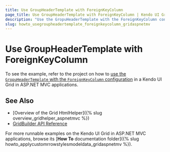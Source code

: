 ```yaml
---
title: Use GroupHeaderTemplate with ForeignKeyColumn
page_title: Use GroupHeaderTemplate with ForeignKeyColumn | Kendo UI Grid HtmlHelper
description: "Use the GropuHeaderTemplate with the ForeignKeyColumn configuration in a Kendo UI Grid in ASP.NET MVC applications."
slug: howto_usegroupheadertemplate_foreignkeycolumn_gridaspnetmv
---
```


# Use GroupHeaderTemplate with ForeignKeyColumn

To see the example, refer to the project on how to [use the `GropuHeaderTemplate` with the `ForeignKeyColumn` configuration](https://github.com/telerik/ui-for-aspnet-mvc-examples/tree/master/grid/grid-foreingkeycolumn-groupheadertemplate) in a Kendo UI Grid in ASP.NET MVC applications.

## See Also

* [Overview of the Grid HtmlHelper]({% slug overview_gridhelper_aspnetmvc %})
* [GridBuilder API Reference](../../../kendo-ui/api/Kendo.Mvc.UI.Fluent/GridBuilder)

For more runnable examples on the Kendo UI Grid in ASP.NET MVC applications, browse its [**How To** documentation folder]({% slug howto_applycustomrrowstylesmodeldata_gridaspnetmv %}).
